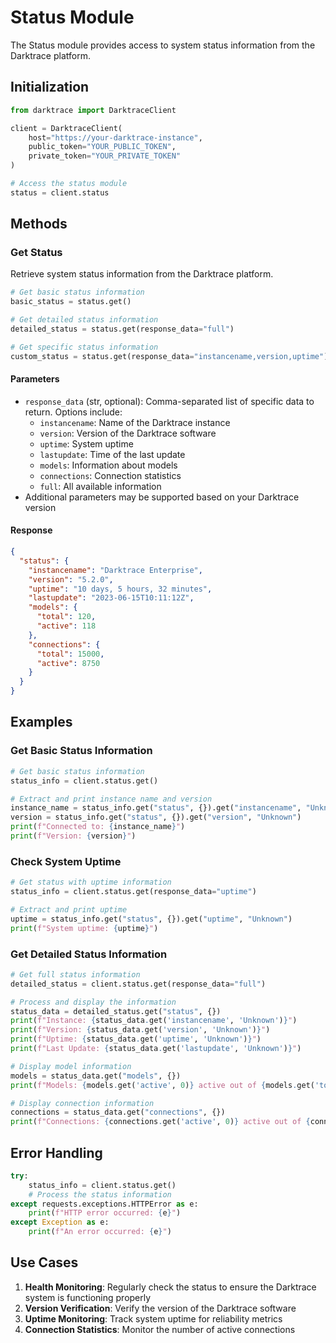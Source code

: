 # Status Module

The Status module provides access to system status information from the Darktrace platform.

## Initialization

```python
from darktrace import DarktraceClient

client = DarktraceClient(
    host="https://your-darktrace-instance",
    public_token="YOUR_PUBLIC_TOKEN",
    private_token="YOUR_PRIVATE_TOKEN"
)

# Access the status module
status = client.status
```

## Methods

### Get Status

Retrieve system status information from the Darktrace platform.

```python
# Get basic status information
basic_status = status.get()

# Get detailed status information
detailed_status = status.get(response_data="full")

# Get specific status information
custom_status = status.get(response_data="instancename,version,uptime")
```

#### Parameters

- `response_data` (str, optional): Comma-separated list of specific data to return. Options include:
  - `instancename`: Name of the Darktrace instance
  - `version`: Version of the Darktrace software
  - `uptime`: System uptime
  - `lastupdate`: Time of the last update
  - `models`: Information about models
  - `connections`: Connection statistics
  - `full`: All available information
- Additional parameters may be supported based on your Darktrace version

#### Response

```json
{
  "status": {
    "instancename": "Darktrace Enterprise",
    "version": "5.2.0",
    "uptime": "10 days, 5 hours, 32 minutes",
    "lastupdate": "2023-06-15T10:11:12Z",
    "models": {
      "total": 120,
      "active": 118
    },
    "connections": {
      "total": 15000,
      "active": 8750
    }
  }
}
```

## Examples

### Get Basic Status Information

```python
# Get basic status information
status_info = client.status.get()

# Extract and print instance name and version
instance_name = status_info.get("status", {}).get("instancename", "Unknown")
version = status_info.get("status", {}).get("version", "Unknown")
print(f"Connected to: {instance_name}")
print(f"Version: {version}")
```

### Check System Uptime

```python
# Get status with uptime information
status_info = client.status.get(response_data="uptime")

# Extract and print uptime
uptime = status_info.get("status", {}).get("uptime", "Unknown")
print(f"System uptime: {uptime}")
```

### Get Detailed Status Information

```python
# Get full status information
detailed_status = client.status.get(response_data="full")

# Process and display the information
status_data = detailed_status.get("status", {})
print(f"Instance: {status_data.get('instancename', 'Unknown')}")
print(f"Version: {status_data.get('version', 'Unknown')}")
print(f"Uptime: {status_data.get('uptime', 'Unknown')}")
print(f"Last Update: {status_data.get('lastupdate', 'Unknown')}")

# Display model information
models = status_data.get("models", {})
print(f"Models: {models.get('active', 0)} active out of {models.get('total', 0)} total")

# Display connection information
connections = status_data.get("connections", {})
print(f"Connections: {connections.get('active', 0)} active out of {connections.get('total', 0)} total")
```

## Error Handling

```python
try:
    status_info = client.status.get()
    # Process the status information
except requests.exceptions.HTTPError as e:
    print(f"HTTP error occurred: {e}")
except Exception as e:
    print(f"An error occurred: {e}")
```

## Use Cases

1. **Health Monitoring**: Regularly check the status to ensure the Darktrace system is functioning properly
2. **Version Verification**: Verify the version of the Darktrace software
3. **Uptime Monitoring**: Track system uptime for reliability metrics
4. **Connection Statistics**: Monitor the number of active connections 